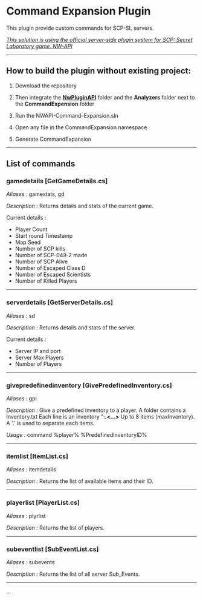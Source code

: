 
# Command Expansion Plugin

This plugin provide custom commands for SCP-SL servers.

*[This solution is using the official server-side plugin system for SCP: Secret Laboratory game. NW-API](https://github.com/northwood-studios/NwPluginAPI)*

-----

## How to build the plugin without existing project:

1) Download the repository

2) Then integrate the **[NwPluginAPI](https://github.com/northwood-studios/NwPluginAPI)** folder and the **Analyzers** folder next to the **CommandExpension** folder

3) Run the NWAPI-Command-Expansion.sln

4) Open any file in the CommandExpansion namespace

5) Generate CommandExpansion

-----

## List of commands

### gamedetails [GetGameDetails.cs]

*Aliases :* gamestats, gd

*Description :* Returns details and stats of the current game.

Current details :
- Player Count
- Start round Timestamp
- Map Seed
- Number of SCP kills
- Number of SCP-049-2 made
- Number of SCP Alive
- Number of Escaped Class D
- Number of Escaped Scientists
- Number of Killed Players

-----
### serverdetails [GetServerDetails.cs]

*Aliases :* sd

*Description :* Returns details and stats of the server.

Current details :
- Server IP and port
- Server Max Players
- Number of Players

-----
### givepredefinedinventory [GivePredefinedInventory.cs]

*Aliases :* gpi

*Description :* Give a predefined inventory to a player.
                A folder contains a Inventory.txt 
                Each line is an inventory "**<name>**:**<itemsID>.<...>**
                Up to 8 items (maxInventory). A '.' is used to separate each items.

*Usage :* command %player% %PredefinedInventoryID%

-----
### itemlist [ItemList.cs]

*Aliases :* itemdetails

*Description :* Returns the list of available items and their ID.

-----
### playerlist [PlayerList.cs]

*Aliases :* plyrlist

*Description :* Returns the list of players.
  
-----
### subeventlist [SubEventList.cs]

*Aliases :* subevents

*Description :* Returns the list of all server Sub\_Events.
  
-----
...

